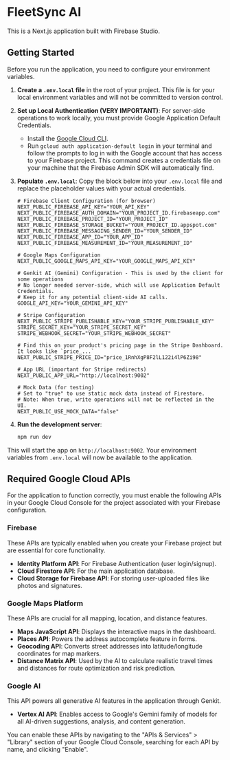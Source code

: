 # FleetSync AI

This is a Next.js application built with Firebase Studio.

## Getting Started

Before you run the application, you need to configure your environment variables.

1.  **Create a `.env.local` file** in the root of your project. This file is for your local environment variables and will not be committed to version control.

2.  **Set up Local Authentication (VERY IMPORTANT)**: For server-side operations to work locally, you must provide Google Application Default Credentials.
    *   Install the [Google Cloud CLI](https://cloud.google.com/sdk/docs/install).
    *   Run `gcloud auth application-default login` in your terminal and follow the prompts to log in with the Google account that has access to your Firebase project. This command creates a credentials file on your machine that the Firebase Admin SDK will automatically find.

3.  **Populate `.env.local`**: Copy the block below into your `.env.local` file and replace the placeholder values with your actual credentials.

    ```
    # Firebase Client Configuration (for browser)
    NEXT_PUBLIC_FIREBASE_API_KEY="YOUR_API_KEY"
    NEXT_PUBLIC_FIREBASE_AUTH_DOMAIN="YOUR_PROJECT_ID.firebaseapp.com"
    NEXT_PUBLIC_FIREBASE_PROJECT_ID="YOUR_PROJECT_ID"
    NEXT_PUBLIC_FIREBASE_STORAGE_BUCKET="YOUR_PROJECT_ID.appspot.com"
    NEXT_PUBLIC_FIREBASE_MESSAGING_SENDER_ID="YOUR_SENDER_ID"
    NEXT_PUBLIC_FIREBASE_APP_ID="YOUR_APP_ID"
    NEXT_PUBLIC_FIREBASE_MEASUREMENT_ID="YOUR_MEASUREMENT_ID"
    
    # Google Maps Configuration
    NEXT_PUBLIC_GOOGLE_MAPS_API_KEY="YOUR_GOOGLE_MAPS_API_KEY"

    # Genkit AI (Gemini) Configuration - This is used by the client for some operations
    # No longer needed server-side, which will use Application Default Credentials.
    # Keep it for any potential client-side AI calls.
    GOOGLE_API_KEY="YOUR_GEMINI_API_KEY"
    
    # Stripe Configuration
    NEXT_PUBLIC_STRIPE_PUBLISHABLE_KEY="YOUR_STRIPE_PUBLISHABLE_KEY"
    STRIPE_SECRET_KEY="YOUR_STRIPE_SECRET_KEY"
    STRIPE_WEBHOOK_SECRET="YOUR_STRIPE_WEBHOOK_SECRET"
    
    # Find this on your product's pricing page in the Stripe Dashboard. It looks like `price_...`
    NEXT_PUBLIC_STRIPE_PRICE_ID="price_1RnhXgP8F2lL122i4lP6Zi98"

    # App URL (important for Stripe redirects)
    NEXT_PUBLIC_APP_URL="http://localhost:9002"

    # Mock Data (for testing)
    # Set to "true" to use static mock data instead of Firestore.
    # Note: When true, write operations will not be reflected in the UI.
    NEXT_PUBLIC_USE_MOCK_DATA="false"
    ```

4.  **Run the development server**:

    ```bash
    npm run dev
    ```

This will start the app on `http://localhost:9002`. Your environment variables from `.env.local` will now be available to the application.

## Required Google Cloud APIs

For the application to function correctly, you must enable the following APIs in your Google Cloud Console for the project associated with your Firebase configuration.

### Firebase

These APIs are typically enabled when you create your Firebase project but are essential for core functionality.

-   **Identity Platform API**: For Firebase Authentication (user login/signup).
-   **Cloud Firestore API**: For the main application database.
-   **Cloud Storage for Firebase API**: For storing user-uploaded files like photos and signatures.

### Google Maps Platform

These APIs are crucial for all mapping, location, and distance features.

-   **Maps JavaScript API**: Displays the interactive maps in the dashboard.
-   **Places API**: Powers the address autocomplete feature in forms.
-   **Geocoding API**: Converts street addresses into latitude/longitude coordinates for map markers.
-   **Distance Matrix API**: Used by the AI to calculate realistic travel times and distances for route optimization and risk prediction.

### Google AI

This API powers all generative AI features in the application through Genkit.

-   **Vertex AI API**: Enables access to Google's Gemini family of models for all AI-driven suggestions, analysis, and content generation.

You can enable these APIs by navigating to the "APIs & Services" > "Library" section of your Google Cloud Console, searching for each API by name, and clicking "Enable".
